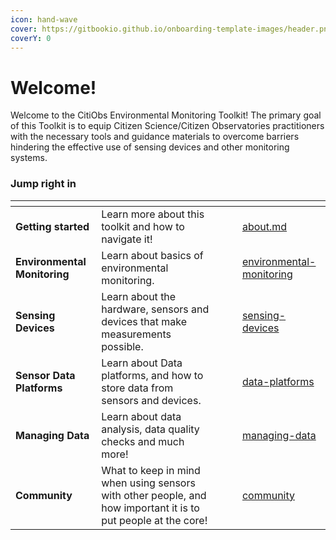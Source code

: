 ```yaml
---
icon: hand-wave
cover: https://gitbookio.github.io/onboarding-template-images/header.png
coverY: 0
---
```


# Welcome!

Welcome to the CitiObs Environmental Monitoring Toolkit! The primary goal of this Toolkit is to equip Citizen Science/Citizen Observatories practitioners with the necessary tools and guidance materials to overcome barriers hindering the effective use of sensing devices and other monitoring systems.

### Jump right in

<table data-view="cards"><thead><tr><th></th><th></th><th data-hidden data-card-cover data-type="files"></th><th data-hidden></th><th data-hidden data-card-target data-type="content-ref"></th></tr></thead><tbody><tr><td><strong>Getting started</strong></td><td>Learn more about this toolkit and how to navigate it!</td><td></td><td></td><td><a href="readme/about.md">about.md</a></td></tr><tr><td><strong>Environmental Monitoring</strong></td><td>Learn about basics of environmental monitoring.</td><td></td><td></td><td><a href="environmental-monitoring/">environmental-monitoring</a></td></tr><tr><td><strong>Sensing Devices</strong></td><td>Learn about the hardware, sensors and devices that make measurements possible.</td><td></td><td></td><td><a href="sensing-devices/">sensing-devices</a></td></tr><tr><td><strong>Sensor Data Platforms</strong></td><td>Learn about Data platforms, and how to store data from sensors and devices.</td><td></td><td></td><td><a href="data-platforms/">data-platforms</a></td></tr><tr><td><strong>Managing Data</strong></td><td>Learn about data analysis, data quality checks and much more!</td><td></td><td></td><td><a href="managing-data/">managing-data</a></td></tr><tr><td><strong>Community</strong></td><td>What to keep in mind when using sensors with other people, and how important it is to put people at the core!</td><td></td><td></td><td><a href="community/">community</a></td></tr></tbody></table>
